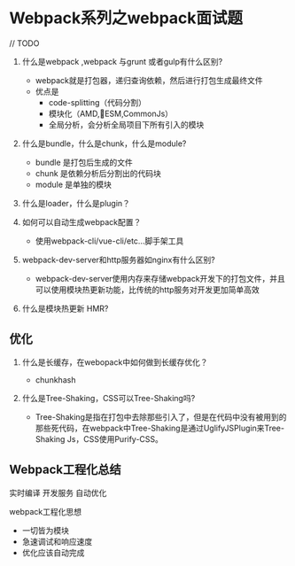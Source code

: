# Webpack系列之webpack面试题

// TODO 

1. 什么是webpack ,webpack 与grunt 或者gulp有什么区别?
   - webpack就是打包器，递归查询依赖，然后进行打包生成最终文件
   - 优点是
      - code-splitting（代码分割）
      - 模块化（AMD,ESM,CommonJs）
      - 全局分析，会分析全局项目下所有引入的模块

2. 什么是bundle，什么是chunk，什么是module?
      - bundle 是打包后生成的文件
      - chunk 是依赖分析后分割出的代码块
      - module 是单独的模块

3. 什么是loader，什么是plugin？

4. 如何可以自动生成webpack配置？
   - 使用webpack-cli/vue-cli/etc…脚手架工具

5. webpack-dev-server和http服务器如nginx有什么区别?
   - webpack-dev-server使用内存来存储webpack开发下的打包文件，并且可以使用模块热更新功能，比传统的http服务对开发更加简单高效

6. 什么是模块热更新 HMR?


## 优化

1. 什么是长缓存，在webopack中如何做到长缓存优化？
   - chunkhash

2. 什么是Tree-Shaking，CSS可以Tree-Shaking吗?
   - Tree-Shaking是指在打包中去除那些引入了，但是在代码中没有被用到的那些死代码，在webpack中Tree-Shaking是通过UglifyJSPlugin来Tree-Shaking Js，CSS使用Purify-CSS。

## Webpack工程化总结

实时编译
开发服务
自动优化

webpack工程化思想

- 一切皆为模块
- 急速调试和响应速度
- 优化应该自动完成